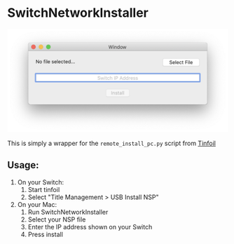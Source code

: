 # SwitchNetworkInstaller

![Screenshot](SCREENSHOT.png?raw=true "Screenshot")


This is simply a wrapper for the `remote_install_pc.py` script from [Tinfoil](https://github.com/Adubbz/Tinfoil)

## Usage:

1. On your Switch:
	1. Start tinfoil
	2. Select "Title Management > USB Install NSP"
2. On your Mac:
	1. Run SwitchNetworkInstaller
	2. Select your NSP file
	3. Enter the IP address shown on your Switch
	4. Press install

